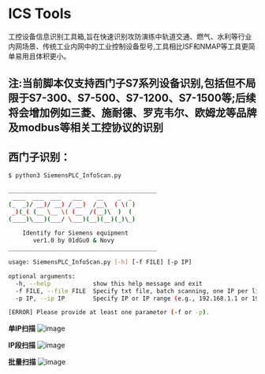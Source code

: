# ICS Tools
工控设备信息识别工具箱,旨在快速识别攻防演练中轨道交通、燃气、水利等行业内网场景、传统工业内网中的工业控制设备型号,工具相比ISF和NMAP等工具更简单易用且体积更小。
## 注:当前脚本仅支持西门子S7系列设备识别,包括但不局限于S7-300、S7-500、S7-1200、S7-1500等;后续将会增加例如三菱、施耐德、罗克韦尔、欧姆龙等品牌及modbus等相关工控协议的识别
## 西门子识别：
```bash
$ python3 SiemensPLC_InfoScan.py

__________________________________________
 ____  ___  ___   ___    __    _  _
(_  _)/ __)/ __) / __)  /__\  ( \( )
 _)(_( (__ \__ \( (__  /(__)\  )  (
(____)\___)(___/ \___)(__)(__)(_)\_)

    Identify for Siemens equipment
       ver1.0 by 01dGu0 & Novy
__________________________________________

usage: SiemensPLC_InfoScan.py [-h] [-f FILE] [-p IP]

optional arguments:
  -h, --help            show this help message and exit
  -f FILE, --file FILE  Specify txt file, batch scanning, one IP per line
  -p IP, --ip IP        Specify IP or IP range (e.g., 192.168.1.1 or 192.168.1.0/24)

[ERROR] Please provide at least one parameter (-f or -p).
```
**单IP扫描**
![image](https://github.com/Fupo-series/ICS-Tools/assets/45167857/81aea0c2-4ff9-4b07-9623-41067071edc2)


**IP段扫描**
![image](https://github.com/Fupo-series/ICS-Tools/assets/45167857/b135bfcd-0494-4931-8d98-c2b5206fe520)


**批量扫描**
![image](https://github.com/Fupo-series/ICS-Tools/assets/45167857/5fe98798-a605-42db-8fb6-560638ea4fa5)


